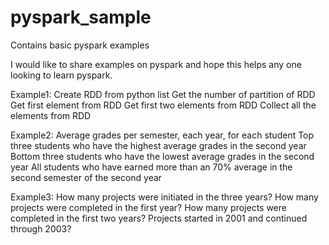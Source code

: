 # pyspark_sample
Contains basic pyspark examples

I would like to share examples on pyspark and hope this helps any one looking to learn pyspark.

Example1:
Create RDD from python list
Get the number of partition of RDD
Get first element from RDD
Get first two elements from RDD
Collect all the elements from RDD

Example2:
Average grades per semester, each year, for each student
Top three students who have the highest average grades in the second year
Bottom three students who have the lowest average grades in the second year
All students who have earned more than an 70% average in the second semester of the second year

Example3:
How many projects were initiated in the three years?
How many projects were completed in the first year?
How many projects were completed in the first two years?
Projects started in 2001 and continued through 2003?